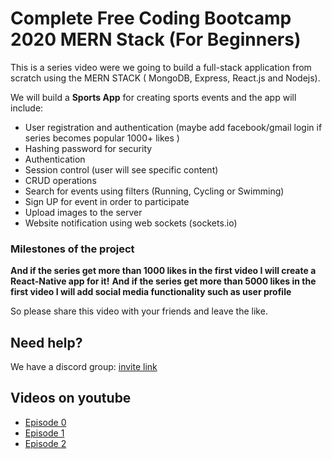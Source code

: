 # Complete Free Coding Bootcamp 2020 MERN Stack (For Beginners) 

This is a series video were we going to build a full-stack application from scratch using the MERN STACK ( MongoDB, Express, React.js and Nodejs).

We will build a <strong>Sports App</strong> for creating sports events and the app will include:

* User registration and authentication (maybe add facebook/gmail login if series becomes popular 1000+ likes ) 
* Hashing password for security 
* Authentication 
* Session control (user will see specific content)
* CRUD operations
* Search for events using filters (Running, Cycling or Swimming) 
* Sign UP for event in order to participate
* Upload images to the server
* Website notification using web sockets (sockets.io) 

### Milestones of the project
<strong>And if the series get more than 1000 likes in the first video I will create a React-Native app for it!</strong>
<strong>And if the series get more than 5000 likes in the first video I will add social media functionality such as user profile</strong>


So please share this video with your friends and leave the like.

## Need help?
We have a discord group: [invite link](https://discord.gg/Ppdb7zd)

## Videos on youtube

* [Episode 0](https://www.youtube.com/watch?v=_kP5e9fi9yo)
* [Episode 1](https://www.youtube.com/watch?v=U3B2TdYMmmU)
* [Episode 2](https://www.youtube.com/watch?v=STbqBxgKD2I)
